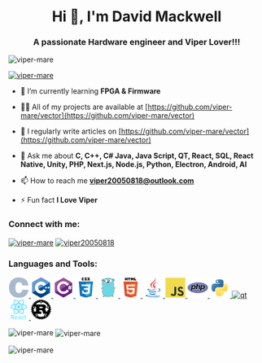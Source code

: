 <h1 align="center">Hi 👋, I'm David Mackwell</h1>
<h3 align="center">A passionate Hardware engineer and Viper Lover!!!</h3>

<p align="left"> <img src="https://komarev.com/ghpvc/?username=viper-mare&label=Profile%20views&color=0e75b6&style=flat" alt="viper-mare" /> </p>

<p align="left"> <a href="https://github.com/ryo-ma/github-profile-trophy"><img src="https://github-profile-trophy.vercel.app/?username=viper-mare" alt="viper-mare" /></a> </p>

- 🌱 I’m currently learning **FPGA & Firmware**

- 👨‍💻 All of my projects are available at [https://github.com/viper-mare/vector](https://github.com/viper-mare/vector)

- 📝 I regularly write articles on [https://github.com/viper-mare/vector](https://github.com/viper-mare/vector)

- 💬 Ask me about **C, C++, C# Java, Java Script, QT, React, SQL, React Native, Unity, PHP, Next.js, Node.js, Python, Electron, Android, AI**

- 📫 How to reach me **viper20050818@outlook.com**

- ⚡ Fun fact **I Love Viper**

<h3 align="left">Connect with me:</h3>
<p align="left">
<a href="https://www.leetcode.com/viper-mare" target="blank"><img align="center" src="https://raw.githubusercontent.com/rahuldkjain/github-profile-readme-generator/master/src/images/icons/Social/leet-code.svg" alt="viper-mare" height="30" width="40" /></a>
<a href="https://www.hackerearth.com/viper20050818" target="blank"><img align="center" src="https://raw.githubusercontent.com/rahuldkjain/github-profile-readme-generator/master/src/images/icons/Social/hackerearth.svg" alt="viper20050818" height="30" width="40" /></a>
</p>

<h3 align="left">Languages and Tools:</h3>
<p align="left"> <a href="https://www.cprogramming.com/" target="_blank" rel="noreferrer"> <img src="https://raw.githubusercontent.com/devicons/devicon/master/icons/c/c-original.svg" alt="c" width="40" height="40"/> </a> <a href="https://www.w3schools.com/cpp/" target="_blank" rel="noreferrer"> <img src="https://raw.githubusercontent.com/devicons/devicon/master/icons/cplusplus/cplusplus-original.svg" alt="cplusplus" width="40" height="40"/> </a> <a href="https://www.w3schools.com/cs/" target="_blank" rel="noreferrer"> <img src="https://raw.githubusercontent.com/devicons/devicon/master/icons/csharp/csharp-original.svg" alt="csharp" width="40" height="40"/> </a> <a href="https://www.w3schools.com/css/" target="_blank" rel="noreferrer"> <img src="https://raw.githubusercontent.com/devicons/devicon/master/icons/css3/css3-original-wordmark.svg" alt="css3" width="40" height="40"/> </a> <a href="https://golang.org" target="_blank" rel="noreferrer"> <img src="https://raw.githubusercontent.com/devicons/devicon/master/icons/go/go-original.svg" alt="go" width="40" height="40"/> </a> <a href="https://www.w3.org/html/" target="_blank" rel="noreferrer"> <img src="https://raw.githubusercontent.com/devicons/devicon/master/icons/html5/html5-original-wordmark.svg" alt="html5" width="40" height="40"/> </a> <a href="https://www.java.com" target="_blank" rel="noreferrer"> <img src="https://raw.githubusercontent.com/devicons/devicon/master/icons/java/java-original.svg" alt="java" width="40" height="40"/> </a> <a href="https://developer.mozilla.org/en-US/docs/Web/JavaScript" target="_blank" rel="noreferrer"> <img src="https://raw.githubusercontent.com/devicons/devicon/master/icons/javascript/javascript-original.svg" alt="javascript" width="40" height="40"/> </a> <a href="https://www.php.net" target="_blank" rel="noreferrer"> <img src="https://raw.githubusercontent.com/devicons/devicon/master/icons/php/php-original.svg" alt="php" width="40" height="40"/> </a> <a href="https://www.python.org" target="_blank" rel="noreferrer"> <img src="https://raw.githubusercontent.com/devicons/devicon/master/icons/python/python-original.svg" alt="python" width="40" height="40"/> </a> <a href="https://www.qt.io/" target="_blank" rel="noreferrer"> <img src="https://upload.wikimedia.org/wikipedia/commons/0/0b/Qt_logo_2016.svg" alt="qt" width="40" height="40"/> </a> <a href="https://reactjs.org/" target="_blank" rel="noreferrer"> <img src="https://raw.githubusercontent.com/devicons/devicon/master/icons/react/react-original-wordmark.svg" alt="react" width="40" height="40"/> </a> <a href="https://www.rust-lang.org" target="_blank" rel="noreferrer"> <img src="https://raw.githubusercontent.com/devicons/devicon/master/icons/rust/rust-plain.svg" alt="rust" width="40" height="40"/> </a> </p>

<p><img align="left" src="https://github-readme-stats.vercel.app/api/top-langs?username=viper-mare&show_icons=true&locale=en&layout=compact" alt="viper-mare" /></p>

<p>&nbsp;<img align="center" src="https://github-readme-stats.vercel.app/api?username=viper-mare&show_icons=true&locale=en" alt="viper-mare" /></p>

<p><img align="center" src="https://github-readme-streak-stats.herokuapp.com/?user=viper-mare&" alt="viper-mare" /></p>
